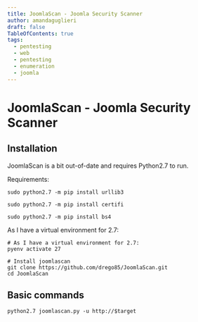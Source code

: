 ```yaml
---
title: JoomlaScan - Joomla Security Scanner
author: amandaguglieri
draft: false
TableOfContents: true
tags:
  - pentesting
  - web
  - pentesting
  - enumeration
  - joomla
---
```

#  JoomlaScan - Joomla Security Scanner


## Installation

JoomlaScan is a bit out-of-date and requires Python2.7 to run. 

Requirements:

```shell-session
sudo python2.7 -m pip install urllib3

sudo python2.7 -m pip install certifi

sudo python2.7 -m pip install bs4
```

As I have a virtual environment for 2.7:

```
# As I have a virtual environment for 2.7:
pyenv activate 27

# Install joomlascan
git clone https://github.com/drego85/JoomlaScan.git
cd JoomlaScan
```

## Basic commands


```shell-session
python2.7 joomlascan.py -u http://$target
```